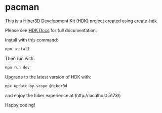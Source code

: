 # pacman

This is a Hiber3D Development Kit (HDK) project created using [create-hdk](https://www.npmjs.com/package/create-hdk)

Please see [HDK Docs](https://developer.hiber3d.com/docs/) for full documentation.

Install with this command:

```bash
npm install
```

Then run with:

```bash
npm run dev
```

Upgrade to the latest version of HDK with:

```bash
npx update-by-scope @hiber3d
```

and enjoy the hiber experience at
(http://localhost:5173/)

Happy coding!
